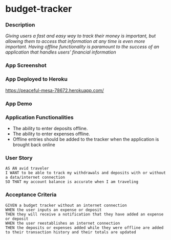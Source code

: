 # budget-tracker

### Description

_Giving users a fast and easy way to track their money is important, but allowing them to access that information at any time is even more important. Having offline functionality is paramount to the success of an application that handles users’ financial information_

### App Screenshot

### App Deployed to Heroku

https://peaceful-mesa-78672.herokuapp.com/

### App Demo

### Application Functionalities

- The ability to enter deposits offline.
- The ability to enter expenses offline.
- Offline entries should be added to the tracker when the application is brought back online

### User Story

```text
AS AN avid traveler
I WANT to be able to track my withdrawals and deposits with or without a data/internet connection
SO THAT my account balance is accurate when I am traveling
```

### Acceptance Criteria

```text
GIVEN a budget tracker without an internet connection
WHEN the user inputs an expense or deposit
THEN they will receive a notification that they have added an expense or deposit
WHEN the user reestablishes an internet connection
THEN the deposits or expenses added while they were offline are added to their transaction history and their totals are updated
```
